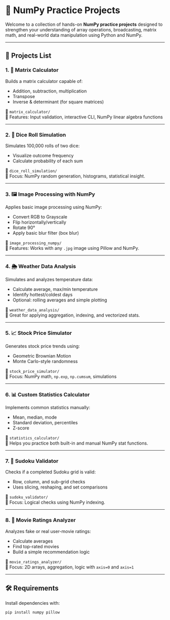# 🧮 NumPy Practice Projects

Welcome to a collection of hands-on **NumPy practice projects** designed to strengthen your understanding of array operations, broadcasting, matrix math, and real-world data manipulation using Python and NumPy.

---

## 📁 Projects List

### 1. 🧮 Matrix Calculator
Builds a matrix calculator capable of:
- Addition, subtraction, multiplication
- Transpose
- Inverse & determinant (for square matrices)

📂 `matrix_calculator/`  
📄 Features: Input validation, interactive CLI, NumPy linear algebra functions

---

### 2. 🎲 Dice Roll Simulation
Simulates 100,000 rolls of two dice:
- Visualize outcome frequency
- Calculate probability of each sum

📂 `dice_roll_simulation/`  
📄 Focus: NumPy random generation, histograms, statistical insight.

---

### 3. 🖼️ Image Processing with NumPy
Applies basic image processing using NumPy:
- Convert RGB to Grayscale
- Flip horizontally/vertically
- Rotate 90°
- Apply basic blur filter (box blur)

📂 `image_processing_numpy/`  
📄 Features: Works with any `.jpg` image using Pillow and NumPy.

---

### 4. 🌦️ Weather Data Analysis
Simulates and analyzes temperature data:
- Calculate average, max/min temperature
- Identify hottest/coldest days
- Optional: rolling averages and simple plotting

📂 `weather_data_analysis/`  
📄 Great for applying aggregation, indexing, and vectorized stats.

---

### 5. 📈 Stock Price Simulator
Generates stock price trends using:
- Geometric Brownian Motion
- Monte Carlo-style randomness

📂 `stock_price_simulator/`  
📄 Focus: NumPy math, `np.exp`, `np.cumsum`, simulations

---

### 6. 📊 Custom Statistics Calculator
Implements common statistics manually:
- Mean, median, mode
- Standard deviation, percentiles
- Z-score

📂 `statistics_calculator/`  
📄 Helps you practice both built-in and manual NumPy stat functions.

---

### 7. 🔢 Sudoku Validator
Checks if a completed Sudoku grid is valid:
- Row, column, and sub-grid checks
- Uses slicing, reshaping, and set comparisons

📂 `sudoku_validator/`  
📄 Focus: Logical checks using NumPy indexing.

---

### 8. 🎥 Movie Ratings Analyzer
Analyzes fake or real user-movie ratings:
- Calculate averages
- Find top-rated movies
- Build a simple recommendation logic
 
📂 `movie_ratings_analyzer/`  
📄 Focus: 2D arrays, aggregation, logic with `axis=0` and `axis=1`

---

## 🛠 Requirements

Install dependencies with:

```bash
pip install numpy pillow
